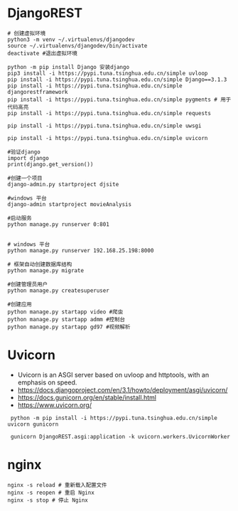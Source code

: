 # DjangoREST
```
# 创建虚拟环境
python3 -m venv ~/.virtualenvs/djangodev
source ~/.virtualenvs/djangodev/bin/activate
deactivate #退出虚拟环境

python -m pip install Django 安装django
pip3 install -i https://pypi.tuna.tsinghua.edu.cn/simple uvloop
pip install -i https://pypi.tuna.tsinghua.edu.cn/simple Django==3.1.3
pip install -i https://pypi.tuna.tsinghua.edu.cn/simple djangorestframework
pip install -i https://pypi.tuna.tsinghua.edu.cn/simple pygments # 用于代码高亮
pip install -i https://pypi.tuna.tsinghua.edu.cn/simple requests

pip install -i https://pypi.tuna.tsinghua.edu.cn/simple uwsgi

pip install -i https://pypi.tuna.tsinghua.edu.cn/simple uvicorn

#验证django
import django
print(django.get_version())

#创建一个项目
django-admin.py startproject djsite

#windows 平台
django-admin startproject movieAnalysis

#启动服务
python manage.py runserver 0:801


# windows 平台
python manage.py runserver 192.168.25.198:8000

# 框架自动创建数据库结构
python manage.py migrate

#创建管理员用户
python manage.py createsuperuser

#创建应用
python manage.py startapp video #爬虫
python manage.py startapp admm #控制台
python manage.py startapp gd97 #视频解析

```

# Uvicorn 
- Uvicorn is an ASGI server based on uvloop and httptools, with an emphasis on speed.
- https://docs.djangoproject.com/en/3.1/howto/deployment/asgi/uvicorn/
- https://docs.gunicorn.org/en/stable/install.html
- https://www.uvicorn.org/

```
 python -m pip install -i https://pypi.tuna.tsinghua.edu.cn/simple  uvicorn gunicorn

 gunicorn DjangoREST.asgi:application -k uvicorn.workers.UvicornWorker

```


# nginx
```
nginx -s reload # 重新载入配置文件
nginx -s reopen # 重启 Nginx
nginx -s stop # 停止 Nginx

```